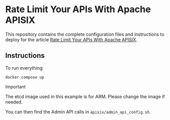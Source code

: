 # Rate Limit Your APIs With Apache APISIX

This repository contains the complete configuration files and instructions to deploy for the article [Rate Limit Your APIs With Apache APISIX](http://navendu.me/posts/rate-limit/).

## Instructions

To run everything:

```shell
docker compose up
```

> [!IMPORTANT]
> The etcd image used in this example is for ARM. Please change the image if needed.

You can then find the Admin API calls in `apisix/admin_api_config.sh`.
